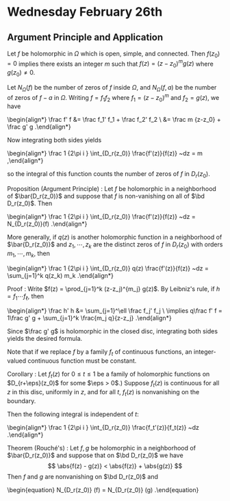 # Wednesday February 26th

## Argument Principle and Application

Let $f$ be holomorphic in $\Omega$ which is open, simple, and connected.
Then $f(z_0) = 0$ implies there exists an integer $m$ such that $f(z) = (z-z_0)^m g(z)$ where $g(z_0) \neq 0$.

Let $N_\Omega(f)$ be the number of zeros of $f$ inside $\Omega$, and $N_\Omega(f, a)$ be the number of zeros of $f-a$ in $\Omega$.
Writing $f = f_1 f_2$ where $f_1 = (z-z_0)^m$ and $f_2 = g(z)$, we have

\begin{align*}
\frac f' f 
&= \frac f_1' f_1 + \frac f_2' f_2 \\
&= \frac m {z-z_0} + \frac g' g
.\end{align*}

Now integrating both sides yields

\begin{align*}
\frac 1 {2\pi i } \int_{D_r(z_0)} \frac{f'(z)}{f(z)} ~dz = m 
,\end{align*}

so the integral of this function counts the number of zeros of $f$ in $D_r(z_0)$.

Proposition (Argument Principle)
: Let $f$ be holomorphic in a neighborhood of $\bar{D_r(z_0)}$ and suppose that $f$ is non-vanishing on all of $\bd D_r(z_0)$.
  Then

  \begin{align*}
  \frac 1 {2\pi i } \int_{D_r(z_0)} \frac{f'(z)}{f(z)} ~dz = N_{D_r(z_0)}(f)
  .\end{align*}

  More generally, if $q(z)$ is another holomorphic function in a neighborhood of $\bar{D_r(z_0)}$ and $z_1, \cdots, z_k$ are the distinct zeros of $f$ in $D_r(z_0)$ with orders $m_1, \cdots, m_k$, then

  \begin{align*}
  \frac 1 {2\pi i } \int_{D_r(z_0)} q(z) \frac{f'(z)}{f(z)} ~dz
  = \sum_{j=1}^k q(z_k) m_k
  .\end{align*}

Proof
: Write $f(z) = \prod_{j=1}^k (z-z_j)^{m_j} g(z)$. 
  By Leibniz's rule, if $h = f_1 \cdots f_\ell$, then

  \begin{align*}
  \frac h' h 
  &= \sum_{j=1}^\ell \frac f_j' f_j \\
  \implies q\frac f' f = 1\frac g' g + \sum_{j=1}^k \frac{m_j q}{z-z_j}
  .\end{align*}

  Since $\frac g' g$ is holomorphic in the closed disc, integrating both sides yields the desired formula.

Note that if we replace $f$ by a family $f_t$ of continuous functions, an integer-valued continuous function must be constant.

Corollary
: Let $f_t(z)$ for $0\leq t \leq 1$ be a family of holomorphic functions on $D_{r+\eps}(z_0)$ for some $\eps > 0$.)
  Suppose $f_t(z)$ is continuous for all $z$ in this disc, uniformly in $z$, and for all $t$, $f_t(z)$ is nonvanishing on the boundary.
  
  Then the following integral is independent of $t$:

  \begin{align*}
    \frac 1 {2\pi i } \int_{D_r(z_0)} \frac{f_t'(z)}{f_t(z)} ~dz
  .\end{align*}

Theorem (Rouché's)
: Let $f, g$ be holomorphic in a neighborhood of $\bar{D_r(z_0)}$ and suppose that on $\bd D_r(z_0)$ we have
  $$
  \abs{f(z) - g(z)} < \abs{f(z)} + \abs{g(z)}
  $$
  Then $f$ and $g$ are nonvanishing on $\bd D_r(z_0)$ and

  \begin{equation}
  N_{D_r(z_0)} (f) =
  N_{D_r(z_0)} (g)
  .\end{equation}

